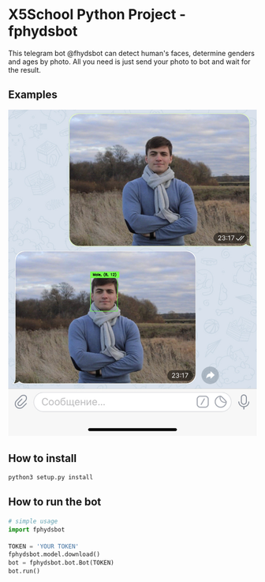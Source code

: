 # X5School Python Project - fphydsbot

This telegram bot @fhydsbot can detect human's faces, determine genders and ages by photo. All you need is just send your photo to bot and wait for the result.

## Examples
![](IMG_2686.png)



## How to install

```bash
python3 setup.py install
```

## How to run the bot

```python
# simple usage
import fphydsbot

TOKEN = 'YOUR TOKEN'
fphydsbot.model.download()
bot = fphydsbot.bot.Bot(TOKEN)
bot.run()
```



